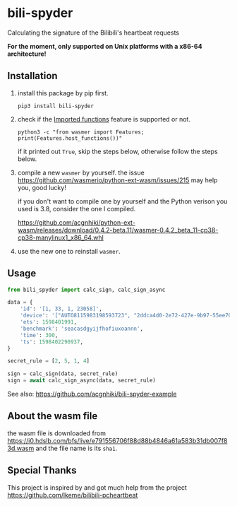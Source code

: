 # bili-spyder

Calculating the signature of the Bilibili's heartbeat requests

**For the moment, only supported on Unix platforms with a x86-64 architecture!**

## Installation
1. install this package by pip first.

    `pip3 install bili-spyder`

2. check if the [Imported functions](https://github.com/wasmerio/python-ext-wasm#imported-functions) feature is supported or not.

    `python3 -c "from wasmer import Features; print(Features.host_functions())"` 

    if it printed out `True`, skip the steps below, otherwise follow the steps below.

3. compile a new `wasmer` by yourself. the issue https://github.com/wasmerio/python-ext-wasm/issues/215 may help you, good lucky!

    if you don't want to compile one by yourself and the Python verison you used is 3.8, consider the one I compiled.

    https://github.com/acgnhiki/python-ext-wasm/releases/download/0.4.2-beta.11/wasmer-0.4.2_beta_11-cp38-cp38-manylinux1_x86_64.whl

4. use the new one to reinstall `wasmer`.

## Usage
```python
from bili_spyder import calc_sign, calc_sign_async

data = {
    'id': '[1, 33, 1, 23058]',
    'device': '["AUTO8115983198593723", "2ddca4d0-2e72-427e-9b97-55ee70536381"]',
    'ets': 1598401991,
    'benchmark': 'seacasdgyijfhofiuxoannn',
    'time': 300,
    'ts': 1598402290937,
}

secret_rule = [2, 5, 1, 4]

sign = calc_sign(data, secret_rule)
sign = await calc_sign_async(data, secret_rule)
```

See also: https://github.com/acgnhiki/bili-spyder-example

## About the wasm file
the wasm file is downloaded from https://i0.hdslb.com/bfs/live/e791556706f88d88b4846a61a583b31db007f83d.wasm and the file name is its `sha1`.

## Special Thanks
This project is inspired by and got much help from the project https://github.com/lkeme/bilibili-pcheartbeat
